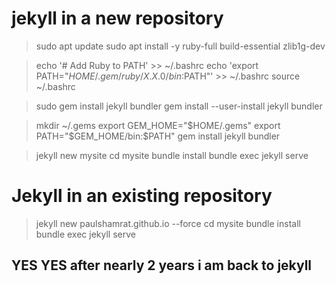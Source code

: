 # jekyll in a new repository

> sudo apt update
> sudo apt install -y ruby-full build-essential zlib1g-dev

> echo '# Add Ruby to PATH' >> ~/.bashrc
> echo 'export PATH="$HOME/.gem/ruby/X.X.0/bin:$PATH"' >> ~/.bashrc
> source ~/.bashrc

> sudo gem install jekyll bundler
> gem install --user-install jekyll bundler

> mkdir ~/.gems
> export GEM_HOME="$HOME/.gems"
> export PATH="$GEM_HOME/bin:$PATH"
> gem install jekyll bundler

> jekyll new mysite
> cd mysite
> bundle install
> bundle exec jekyll serve

# Jekyll in an existing repository

> jekyll new paulshamrat.github.io --force
> cd mysite
> bundle install
> bundle exec jekyll serve

## YES YES after nearly 2 years i am back to jekyll